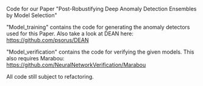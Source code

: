 Code for our Paper "Post-Robustifying Deep Anomaly Detection Ensembles by Model Selection"

"Model_training" contains the code for generating the anomaly detectors used for this Paper.
Also take a look at DEAN here: https://github.com/psorus/DEAN

"Model_verification" contains the code for verifying the given models.
This also requires Marabou: https://github.com/NeuralNetworkVerification/Marabou

All code still subject to refactoring.


